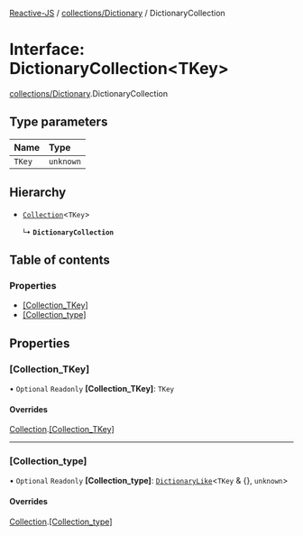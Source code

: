 [Reactive-JS](../README.md) / [collections/Dictionary](../modules/collections_Dictionary.md) / DictionaryCollection

# Interface: DictionaryCollection<TKey\>

[collections/Dictionary](../modules/collections_Dictionary.md).DictionaryCollection

## Type parameters

| Name | Type |
| :------ | :------ |
| `TKey` | `unknown` |

## Hierarchy

- [`Collection`](collections.Collection.md)<`TKey`\>

  ↳ **`DictionaryCollection`**

## Table of contents

### Properties

- [[Collection\_TKey]](collections_Dictionary.DictionaryCollection.md#[collection_tkey])
- [[Collection\_type]](collections_Dictionary.DictionaryCollection.md#[collection_type])

## Properties

### [Collection\_TKey]

• `Optional` `Readonly` **[Collection\_TKey]**: `TKey`

#### Overrides

[Collection](collections.Collection.md).[[Collection_TKey]](collections.Collection.md#[collection_tkey])

___

### [Collection\_type]

• `Optional` `Readonly` **[Collection\_type]**: [`DictionaryLike`](collections.DictionaryLike.md)<`TKey` & {}, `unknown`\>

#### Overrides

[Collection](collections.Collection.md).[[Collection_type]](collections.Collection.md#[collection_type])
